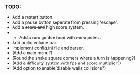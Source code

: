 ### TODO: 
- Add a restart button.
- Add a pause button seperate from pressing 'escape'.
- Add a ~~score and~~ high score system.
- - Add a rare golden food with more points.
- Add audio volume bar.
- Implement config.ini file and parser.
- (Add a main menu?)
- (Round the snake square corners where a turn is happening?)
- (Add a difficulty system with fps and score multiplier?)
- (Add option to enable/disable walls collisions?)